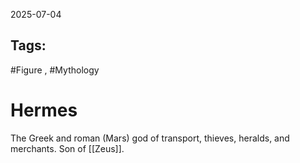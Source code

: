 2025-07-04
## Tags:
#Figure , #Mythology


# Hermes

The Greek and roman (Mars) god of transport, thieves, heralds, and merchants. 
Son of [[Zeus]].